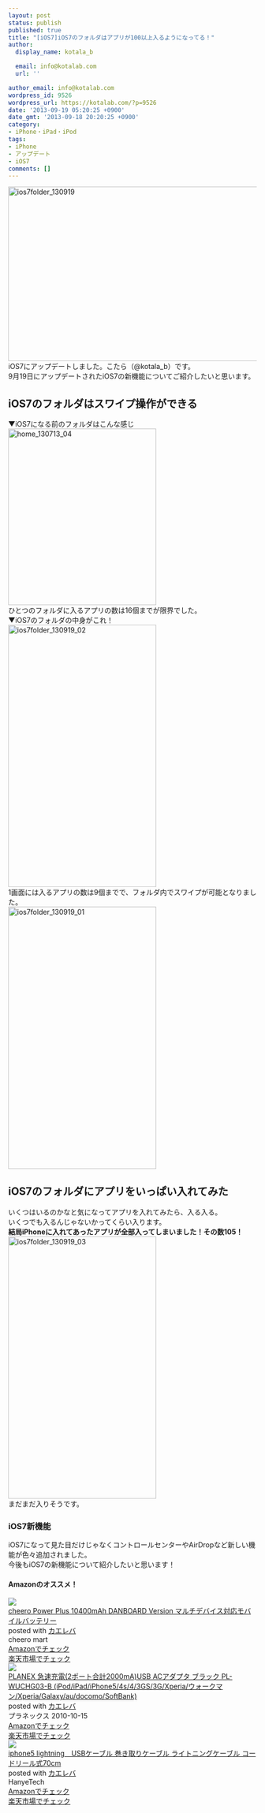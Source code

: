```yaml
---
layout: post
status: publish
published: true
title: "[iOS7]iOS7のフォルダはアプリが100以上入るようになってる！"
author:
  display_name: kotala_b

  email: info@kotalab.com
  url: ''

author_email: info@kotalab.com
wordpress_id: 9526
wordpress_url: https://kotalab.com/?p=9526
date: '2013-09-19 05:20:25 +0900'
date_gmt: '2013-09-18 20:20:25 +0900'
category:
- iPhone・iPad・iPod
tags:
- iPhone
- アップデート
- iOS7
comments: []
---
```

<p><img src="https://kotalab.com/wp-content/uploads/ios7folder_130919-546x354.png" alt="ios7folder_130919" width="546" height="354" class="alignnone size-large wp-image-9532" /><br />
iOS7にアップデートしました。こたら（@kotala_b）です。<br />
9月19日にアップデートされたiOS7の新機能についてご紹介したいと思います。<br />
</p>
<!--more-->
<h2>iOS7のフォルダはスワイプ操作ができる</h2>
<p>▼iOS7になる前のフォルダはこんな感じ<br />
<img src="https://kotalab.com/wp-content/uploads/home_130713_04-300x358.jpg" alt="home_130713_04" width="300" height="358" class="alignnone size-medium wp-image-7845" /><br />
ひとつのフォルダに入るアプリの数は16個までが限界でした。<br />
▼iOS7のフォルダの中身がこれ！<br />
<img src="https://kotalab.com/wp-content/uploads/ios7folder_130919_02-300x532.jpg" alt="ios7folder_130919_02" width="300" height="532" class="alignnone size-medium wp-image-9529" /><br />
1画面には入るアプリの数は9個までで、フォルダ内でスワイプが可能となりました。<br />
<img src="https://kotalab.com/wp-content/uploads/ios7folder_130919_01-300x532.jpg" alt="ios7folder_130919_01" width="300" height="532" class="alignnone size-medium wp-image-9528" /></p>
<h2>iOS7のフォルダにアプリをいっぱい入れてみた</h2>
<p>いくつはいるのかなと気になってアプリを入れてみたら、入る入る。<br />
いくつでも入るんじゃないかってくらい入ります。<br />
<strong>結局iPhoneに入れてあったアプリが全部入ってしまいました！その数105！</strong><br />
<img src="https://kotalab.com/wp-content/uploads/ios7folder_130919_03-300x532.jpg" alt="ios7folder_130919_03" width="300" height="532" class="alignnone size-medium wp-image-9527" /><br />
まだまだ入りそうです。</p>
<h3>iOS7新機能</h3>
<p>iOS7になって見た目だけじゃなくコントロールセンターやAirDropなど新しい機能が色々追加されました。<br />
今後もiOS7の新機能について紹介したいと思います！</p>
<h4 class="aam">Amazonのオススメ！</h4>
<div class="kaerebalink-box">
<div class="kaerebalink-image"><a href="https://www.amazon.co.jp/exec/obidos/ASIN/B00CY6P968/same-22/ref=nosim/" rel="nofollow" target="_blank"><img src="https://images-fe.ssl-images-amazon.com/images/I/31KsxIFmn0L._SL160_.jpg" style="border: none;" /></a></div>
<div class="kaerebalink-info">
<div class="kaerebalink-name"><a href="https://www.amazon.co.jp/exec/obidos/ASIN/B00CY6P968/same-22/ref=nosim/" rel="nofollow" target="_blank">cheero Power Plus 10400mAh DANBOARD Version マルチデバイス対応モバイルバッテリー</a>
<div class="kaerebalink-powered-date">posted with <a href="https://kaereba.com" rel="nofollow" target="_blank">カエレバ</a></div>
</div>
<div class="kaerebalink-detail"> cheero mart     </div>
<div class="kaerebalink-link1">
<div class="shoplinkamazon"><a href="https://www.amazon.co.jp/gp/search?keywords=cheero%20Power%20Plus%2010400mAh%20DANBOARD%20Version&__mk_ja_JP=%83J%83%5E%83J%83i&tag=same-22" rel="nofollow" target="_blank" title="アマゾン" >Amazonでチェック</a></div>
<div class="shoplinkrakuten"><a href="http://c.af.moshimo.com/af/c/click?a_id=374939&p_id=54&pc_id=54&pl_id=616&s_v=b5Rz2P0601xu&url=http%3A%2F%2Fsearch.rakuten.co.jp%2Fsearch%2Fmall%2Fcheero%2520Power%2520Plus%252010400mAh%2520DANBOARD%2520Version%2F-%2Ff.1-p.1-s.1-sf.0-st.A-v.2%3Fx%3D0" rel="nofollow" target="_blank" title="楽天市場" >楽天市場でチェック</a></div>
</div>
</div>
<div class="booklink-footer"></div>
</div>
<div class="kaerebalink-box">
<div class="kaerebalink-image"><a href="https://www.amazon.co.jp/exec/obidos/ASIN/B0043BX040/same-22/ref=nosim/" rel="nofollow" target="_blank"><img src="https://images-fe.ssl-images-amazon.com/images/I/316MSGmwC7L._SL160_.jpg" style="border: none;" /></a></div>
<div class="kaerebalink-info">
<div class="kaerebalink-name"><a href="https://www.amazon.co.jp/exec/obidos/ASIN/B0043BX040/same-22/ref=nosim/" rel="nofollow" target="_blank">PLANEX 急速充電(2ポート合計2000mA)USB ACアダプタ ブラック PL-WUCHG03-B (iPod/iPad/iPhone5/4s/4/3GS/3G/Xperia/ウォークマン/Xperia/Galaxy/au/docomo/SoftBank)</a>
<div class="kaerebalink-powered-date">posted with <a href="https://kaereba.com" rel="nofollow" target="_blank">カエレバ</a></div>
</div>
<div class="kaerebalink-detail"> プラネックス 2010-10-15    </div>
<div class="kaerebalink-link1">
<div class="shoplinkamazon"><a href="https://www.amazon.co.jp/gp/search?keywords=G%2F3GS%2F4&__mk_ja_JP=%83J%83%5E%83J%83i&tag=same-22" rel="nofollow" target="_blank" title="アマゾン" >Amazonでチェック</a></div>
<div class="shoplinkrakuten"><a href="http://c.af.moshimo.com/af/c/click?a_id=374939&p_id=54&pc_id=54&pl_id=616&s_v=b5Rz2P0601xu&url=http%3A%2F%2Fsearch.rakuten.co.jp%2Fsearch%2Fmall%2FG%252F3GS%252F4%2F-%2Ff.1-p.1-s.1-sf.0-st.A-v.2%3Fx%3D0" rel="nofollow" target="_blank" title="楽天市場" >楽天市場でチェック</a></div>
</div>
</div>
<div class="booklink-footer"></div>
</div>
<div class="kaerebalink-box">
<div class="kaerebalink-image"><a href="https://www.amazon.co.jp/exec/obidos/ASIN/B00AJFB51E/same-22/ref=nosim/" rel="nofollow" target="_blank"><img src="https://images-fe.ssl-images-amazon.com/images/I/51l6YjrxJQL._SL160_.jpg" style="border: none;" /></a></div>
<div class="kaerebalink-info">
<div class="kaerebalink-name"><a href="https://www.amazon.co.jp/exec/obidos/ASIN/B00AJFB51E/same-22/ref=nosim/" rel="nofollow" target="_blank">iphone5 lightning　USBケーブル 巻き取りケーブル ライトニングケーブル コードリール式70cm</a>
<div class="kaerebalink-powered-date">posted with <a href="https://kaereba.com" rel="nofollow" target="_blank">カエレバ</a></div>
</div>
<div class="kaerebalink-detail"> HanyeTech     </div>
<div class="kaerebalink-link1">
<div class="shoplinkamazon"><a href="https://www.amazon.co.jp/gp/search?keywords=iphone5%20lightning%20USB%83P%81%5B%83u%83%8B%20%8A%AA%82%AB%8E%E6%82%E8%83P%81%5B%83u%83%8B%20%83%89%83C%83g%83j%83%93%83O&__mk_ja_JP=%83J%83%5E%83J%83i&tag=same-22" rel="nofollow" target="_blank" title="アマゾン" >Amazonでチェック</a></div>
<div class="shoplinkrakuten"><a href="http://c.af.moshimo.com/af/c/click?a_id=374939&p_id=54&pc_id=54&pl_id=616&s_v=b5Rz2P0601xu&url=http%3A%2F%2Fsearch.rakuten.co.jp%2Fsearch%2Fmall%2Fiphone5%2520lightning%2520USB%25E3%2582%25B1%25E3%2583%25BC%25E3%2583%2596%25E3%2583%25AB%2520%25E5%25B7%25BB%25E3%2581%258D%25E5%258F%2596%25E3%2582%258A%25E3%2582%25B1%25E3%2583%25BC%25E3%2583%2596%25E3%2583%25AB%2520%25E3%2583%25A9%25E3%2582%25A4%25E3%2583%2588%25E3%2583%258B%25E3%2583%25B3%25E3%2582%25B0%2F-%2Ff.1-p.1-s.1-sf.0-st.A-v.2%3Fx%3D0" rel="nofollow" target="_blank" title="楽天市場" >楽天市場でチェック</a></div>
</div>
</div>
<div class="booklink-footer"></div>
</div>
